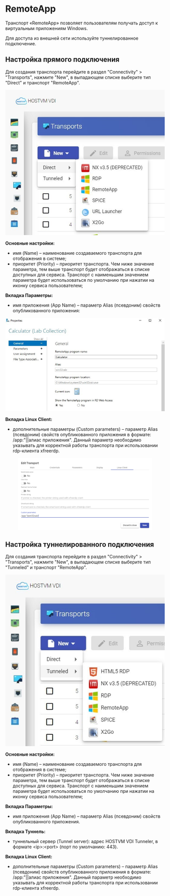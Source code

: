 # RemoteApp

Транспорт «RemoteApp» позволяет пользователям получать доступ к виртуальным приложениям Windows.

Для доступа из внешней сети используйте туннелированное подключение.

## **Настройка прямого подключения** <a href="#direct" id="direct"></a>

Для создания транспорта перейдите в раздел "Connectivity" > "Transports", нажмите "New", в выпадающем списке выберите тип "Direct" и транспорт "RemoteApp".

![](../../../.gitbook/assets/vdi_rds_3.jpg)

**Основные настройки:**

* имя (Name) – наименование создаваемого транспорта для отображения в системе;
* приоритет (Priority) – приоритет транспорта. Чем ниже значение параметра, тем выше транспорт будет отображаться в списке доступных для сервиса. Транспорт с наименьшим значением параметра будет использоваться по умолчанию при нажатии на иконку сервиса пользователем;

**Вкладка Параметры:**

* имя приложения (App Name) – параметр Alias (псевдоним) свойств опубликованного приложения:

![](../../../.gitbook/assets/vdi_rds_4.jpg)

**Вкладка Linux Client:**

* дополнительные параметры (Custom parameters) – параметр Alias (псевдоним) свойств опубликованного приложения в формате: /app:"||алиас приложения". Данный параметр необходимо указывать для корректной работы транспорта при использовании rdp-клиента xfreerdp.

<figure><img src="../../../.gitbook/assets/image (2) (2).png" alt=""><figcaption></figcaption></figure>

## **Настройка туннелированного подключения** <a href="#tunneled" id="tunneled"></a>

Для создания транспорта перейдите в раздел "Connectivity" > "Transports", нажмите "New", в выпадающем списке выберите тип "Tunneled" и транспорт "RemoteApp".

![](../../../.gitbook/assets/vdi_rds_6.jpg)

**Основные настройки:**

* имя (Name) – наименование создаваемого транспорта для отображения в системе;
* приоритет (Priority) – приоритет транспорта. Чем ниже значение параметра, тем выше транспорт будет отображаться в списке доступных для сервиса. Транспорт с наименьшим значением параметра будет использоваться по умолчанию при нажатии на иконку сервиса пользователем;

**Вкладка Параметры:**

* имя приложения (App Name) – параметр Alias (псевдоним) свойств опубликованного приложения.

**Вкладка Туннель:**

* туннельный сервер (Tunnel server): адрес HOSTVM VDI Tunneler, в формате \<ip>:\<port> (порт по умолчанию: 443).

**Вкладка Linux Client:**

* дополнительные параметры (Custom parameters) – параметр Alias (псевдоним) свойств опубликованного приложения в формате: /app:"||алиас приложения". Данный параметр необходимо указывать для корректной работы транспорта при использовании rdp-клиента xfreerdp.
